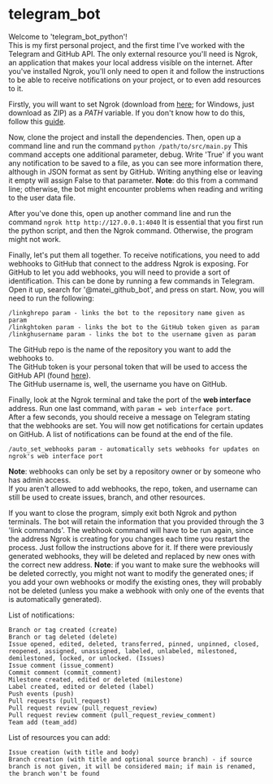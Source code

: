 # telegram_bot

Welcome to 'telegram_bot_python'!\
This is my first personal project, and the first time I've worked with the
Telegram and GitHub API. The only external resource you'll need is Ngrok, an application that makes your local
address visible on the internet. After you've installed Ngrok, you'll only need to open it and follow the instructions
to be able to receive notifications on your project, or to even add resources to it.


Firstly, you will want to set Ngrok (download from [here](https://ngrok.com/download); for Windows, just download as ZIP) as a $PATH$ variable. 
If you don't know how to do this, follow this [guide](https://www.educative.io/answers/how-to-add-an-application-path-to-system-environment-variables).

Now, clone the project and install the dependencies. Then, open up a command line and run the command
```python /path/to/src/main.py```
This command accepts one additional parameter, debug. Write 'True' if you want any notification to be saved to a file,
as you can see more information there, although in JSON format as sent by GitHub. Writing anything else or leaving it
empty will assign False to that parameter.
**Note**: do this from a command line; otherwise, the bot might encounter problems when reading and writing to the user data file.

After you've done this, open up another command line and run the command
```ngrok http http://127.0.0.1:4040```
It is essential that you first run the python script, and then the Ngrok command. Otherwise, the program might not work.

Finally, let's put them all together. To receive notifications, you need to add webhooks to GitHub that connect
to the address Ngrok is exposing. For GitHub to let you add webhooks, you will need to provide a sort of identification.
This can be done by running a few commands in Telegram.
Open it up, search for '@matei_github_bot', and press on start. Now, you will need to run the following:
```
/linkghrepo param - links the bot to the repository name given as param
/linkghtoken param - links the bot to the GitHub token given as param
/linkghusername param - links the bot to the username given as param
```
The GitHub repo is the name of the repository you want to add the webhooks to.\
The GitHub token is your personal token that will be used to access the GitHub API (found [here](https://github.com/settings/tokens)).\
The GitHub username is, well, the username you have on GitHub.

Finally, look at the Ngrok terminal and take the port of the **web interface** address.
Run one last command, with ```param = web interface port```.\
After a few seconds, you should receive a message on Telegram stating that the webhooks are set. You will now get
notifications for certain updates on GitHub. A list of notifications can be found at the end of the file.
```
/auto_set_webhooks param - automatically sets webhooks for updates on ngrok's web interface port
```
**Note**: webhooks can only be set by a repository owner or by someone who has admin access.\
If you aren't allowed to add webhooks, the repo, token, and username can still be used to create issues, branch, and other resources.

If you want to close the program, simply exit both Ngrok and python terminals. The bot will retain the information that
you provided through the 3 'link commands'. The webhook command will have to be run again, since the address Ngrok
is creating for you changes each time you restart the process. Just follow the instructions above for it. If there were
previously generated webhooks, they will be deleted and replaced by new ones with the correct new address.
**Note**: if you want to make sure the webhooks will be deleted correctly, you might not want to modify the generated ones;
if you add your own webhooks or modify the existing ones, they will probably not be deleted (unless you make a webhook
with only one of the events that is automatically generated).

List of notifications:
```
Branch or tag created (create)
Branch or tag deleted (delete)
Issue opened, edited, deleted, transferred, pinned, unpinned, closed, reopened, assigned, unassigned, labeled, unlabeled, milestoned, demilestoned, locked, or unlocked. (Issues)
Issue comment (issue_comment)
Commit comment (commit_comment)
Milestone created, edited or deleted (milestone)
Label created, edited or deleted (label)
Push events (push)
Pull requests (pull_request)
Pull request review (pull_request_review)
Pull request review comment (pull_request_review_comment)
Team add (team_add)
```

List of resources you can add:
```
Issue creation (with title and body)
Branch creation (with title and optional source branch) - if source branch is not given, it will be considered main; if main is renamed, the branch won't be found
```
